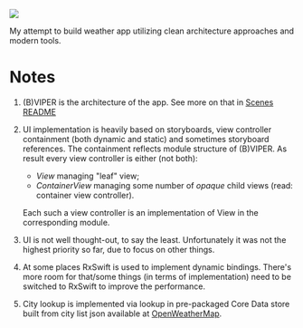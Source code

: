 [![](https://travis-ci.org/grigorye/Weather.svg?branch=master)](https://travis-ci.org/grigorye/Weather)

My attempt to build weather app utilizing clean architecture approaches and modern tools.

# Notes

1. (B)VIPER is the architecture of the app. See more on that in [Scenes README](./Modules/WeatherApp/WeatherApp/Scenes/README.md)

2. UI implementation is heavily based on storyboards, view controller containment (both dynamic and static) and sometimes storyboard references. The containment reflects module structure of (B)VIPER. As result every view controller is either (not both):

    * *View* managing "leaf" view;
    * *ContainerView* managing some number of *opaque* child views (read: container view controller).

   Each such a view controller is an implementation of View in the corresponding module.

3. UI is not well thought-out, to say the least. Unfortunately it was not the highest priority so far, due to focus on other things.

4. At some places RxSwift is used to implement dynamic bindings. There's more room for that/some things (in terms of implementation) need to be switched to RxSwift to improve the performance.

5. City lookup is implemented via lookup in pre-packaged Core Data store built from city list json available at [OpenWeatherMap](http://bulk.openweathermap.org/sample/). 
